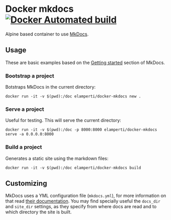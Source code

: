 # Docker mkdocs [![Docker Automated build](https://img.shields.io/docker/automated/elamperti/docker-mkdocs.svg)](https://hub.docker.com/r/elamperti/docker-mkdocs/)
Alpine based container to use [MkDocs](http://www.mkdocs.org/).

## Usage
These are basic examples based on the [Getting started](http://www.mkdocs.org/#getting-started) section of MkDocs.

### Bootstrap a project
Botstraps MkDocs in the current directory:

```
docker run -it -v $(pwd):/doc elamperti/docker-mkdocs new .
```

### Serve a project
Useful for testing. This will serve the current directory:

```
docker run -it -v $(pwd):/doc -p 8000:8000 elamperti/docker-mkdocs serve -a 0.0.0.0:8000
```

### Build a project
Generates a static site using the markdown files:

```
docker run -it -v $(pwd):/doc elamperti/docker-mkdocs build
```

## Customizing
MkDocs uses a YML configuration file (`mkdocs.yml`), for more information on that read [their documentation](http://www.mkdocs.org/user-guide/configuration/).
You may find specially useful the `docs_dir` and `site_dir` settings, as they specify from where docs are read and to which directory the site is built.

